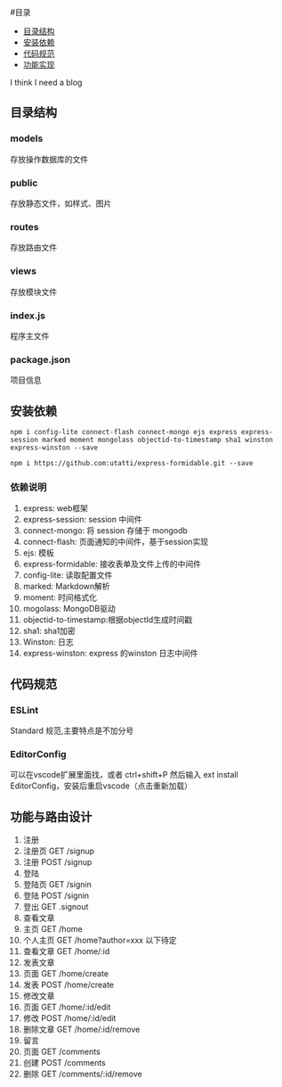 
#目录
- [目录结构](#目录结构)
- [安装依赖](#安装依赖)
- [代码规范](#代码规范)
- [功能实现](#功能与路由设计)

I think I need a blog

## 目录结构

### models
存放操作数据库的文件
### public
存放静态文件，如样式、图片
### routes
存放路由文件
### views
存放模块文件
### index.js
程序主文件
### package.json
项目信息

## 安装依赖
```
npm i config-lite connect-flash connect-mongo ejs express express-session marked moment mongolass objectid-to-timestamp sha1 winston express-winston --save

npm i https://github.com:utatti/express-formidable.git --save
```
### 依赖说明
1. express: web框架
2. express-session: session 中间件
3. connect-mongo: 将 session 存储于 mongodb
4. connect-flash: 页面通知的中间件，基于session实现
5. ejs: 模板
6. express-formidable: 接收表单及文件上传的中间件
7. config-lite: 读取配置文件
8. marked: Markdown解析
9. moment: 时间格式化
10. mogolass: MongoDB驱动
11. objectid-to-timestamp:根据objectId生成时间戳
12. sha1: sha1加密
13. Winston: 日志
14. express-winston: express 的winston 日志中间件

## 代码规范
### ESLint
Standard 规范,主要特点是不加分号
### EditorConfig
可以在vscode扩展里面找，或者 ctrl+shift+P 然后输入 ext install EditorConfig，安装后重启vscode（点击重新加载）

## 功能与路由设计

1. 注册
  1. 注册页 GET  /signup
  2. 注册  POST /signup
2. 登陆
  1. 登陆页 GET /signin
  2. 登陆  POST /signin
3. 登出  GET .signout
4. 查看文章
  1. 主页  GET /home
  2. 个人主页 GET /home?author=xxx   以下待定
  3. 查看文章 GET /home/:id
5. 发表文章
  1. 页面  GET /home/create
  2. 发表 POST /home/create
6. 修改文章
  1. 页面  GET /home/:id/edit
  2. 修改 POST /home/:id/edit
7. 删除文章 GET /home/:id/remove
8. 留言
  1. 页面  GET /comments
  2. 创建 POST /comments
  3. 删除  GET /comments/:id/remove
